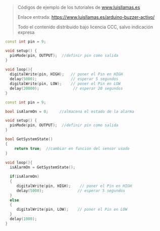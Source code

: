 > Códigos de ejemplo de los tutoriales de www.luisllamas.es
>
> Enlace entrada: https://www.luisllamas.es/arduino-buzzer-activo/
>
> Todo el contenido distribuido bajo licencia CCC, salvo indicación expresa

```cpp
const int pin = 9;

void setup() {
  pinMode(pin, OUTPUT);  //definir pin como salida
}
 
void loop(){
  digitalWrite(pin, HIGH);   // poner el Pin en HIGH
  delay(5000);               // esperar 5 segundos
  digitalWrite(pin, LOW);    // poner el Pin en LOW
  delay(20000);               // esperar 20 segundos
}
```

```cpp
const int pin = 9;

bool isAlarmOn = 0;     //almacena el estado de la alarma

void setup() {
  pinMode(pin, OUTPUT);  //definir pin como salida
}

bool GetSystemState()
{
    return true;  //cambiar en función del sensor usado
}
 
void loop(){
  isAlarmOn = GetSystemState();

  if(isAlarmOn)
  {
     digitalWrite(pin, HIGH);    // poner el Pin en HIGH
     delay(5000);               // esperar 5 segundos
  }
  else
  {
     digitalWrite(pin, LOW);    // poner el Pin en LOW
  }
  delay(1000);
}
```
